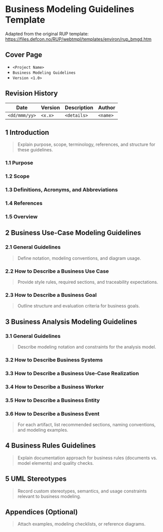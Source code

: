 # Business Modeling Guidelines Template

Adapted from the original RUP template: https://files.defcon.no/RUP/webtmpl/templates/environ/rup_bmgd.htm

## Cover Page
- `<Project Name>`
- `Business Modeling Guidelines`
- `Version <1.0>`

## Revision History
| Date | Version | Description | Author |
| --- | --- | --- | --- |
| `<dd/mmm/yy>` | `<x.x>` | `<details>` | `<name>` |

## 1 Introduction
> Explain purpose, scope, terminology, references, and structure for these guidelines.

### 1.1 Purpose
### 1.2 Scope
### 1.3 Definitions, Acronyms, and Abbreviations
### 1.4 References
### 1.5 Overview

## 2 Business Use-Case Modeling Guidelines
### 2.1 General Guidelines
> Define notation, modeling conventions, and diagram usage.

### 2.2 How to Describe a Business Use Case
> Provide style rules, required sections, and traceability expectations.

### 2.3 How to Describe a Business Goal
> Outline structure and evaluation criteria for business goals.

## 3 Business Analysis Modeling Guidelines
### 3.1 General Guidelines
> Describe modeling notation and constraints for the analysis model.

### 3.2 How to Describe Business Systems
### 3.3 How to Describe a Business Use-Case Realization
### 3.4 How to Describe a Business Worker
### 3.5 How to Describe a Business Entity
### 3.6 How to Describe a Business Event
> For each artifact, list recommended sections, naming conventions, and modeling examples.

## 4 Business Rules Guidelines
> Explain documentation approach for business rules (documents vs. model elements) and quality checks.

## 5 UML Stereotypes
> Record custom stereotypes, semantics, and usage constraints relevant to business modeling.

## Appendices (Optional)
> Attach examples, modeling checklists, or reference diagrams.
